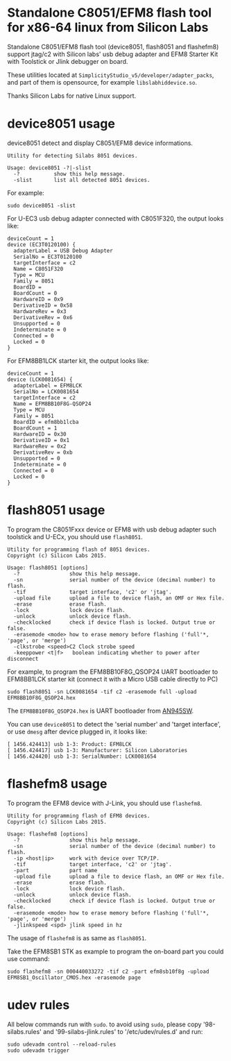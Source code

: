 # Standalone C8051/EFM8 flash tool for x86-64 linux from Silicon Labs

Standalone C8051/EFM8 flash tool (device8051, flash8051 and flashefm8) support jtag/c2 with Silicon labs' usb debug adapter and EFM8 Starter Kit with Toolstick or Jlink debugger on board.

These utilities located at `SimplicityStudio_v5/developer/adapter_packs`, and part of them is opensource, for example `libslabhiddevice.so`.

Thanks Silicon Labs for native Linux support.

# device8051 usage

device8051 detect and display C8051/EFM8 device informations.

```
Utility for detecting Silabs 8051 devices.

Usage: device8051 -?|-slist
  -?           show this help message.
  -slist       list all detected 8051 devices.
```

For example:

```
sudo device8051 -slist
```

For U-EC3 usb debug adapter connected with C8051F320, the output looks like:

```
deviceCount = 1
device (EC3T0120100) {
  adapterLabel = USB Debug Adapter
  SerialNo = EC3T0120100
  targetInterface = c2
  Name = C8051F320
  Type = MCU
  Family = 8051
  BoardID =
  BoardCount = 0
  HardwareID = 0x9
  DerivativeID = 0x58
  HardwareRev = 0x3
  DerivativeRev = 0x6
  Unsupported = 0
  Indeterminate = 0
  Connected = 0
  Locked = 0
}
```

For EFM8BB1LCK starter kit, the output looks like:

```
deviceCount = 1
device (LCK0081654) {
  adapterLabel = EFM8LCK
  SerialNo = LCK0081654
  targetInterface = c2
  Name = EFM8BB10F8G-QSOP24
  Type = MCU
  Family = 8051
  BoardID = efm8bb1lcba
  BoardCount = 1
  HardwareID = 0x30
  DerivativeID = 0x1
  HardwareRev = 0x2
  DerivativeRev = 0xb
  Unsupported = 0
  Indeterminate = 0
  Connected = 0
  Locked = 0
}
```

# flash8051 usage

To program the C8051Fxxx device or EFM8 with usb debug adapter such toolstick and U-ECx, you should use `flash8051`.

```
Utility for programming flash of 8051 devices.
Copyright (c) Silicon Labs 2015.

Usage: flash8051 [options]
  -?                show this help message.
  -sn               serial number of the device (decimal number) to flash.
  -tif              target interface, 'c2' or 'jtag'.
  -upload file      upload a file to device flash, an OMF or Hex file.
  -erase            erase flash.
  -lock             lock device flash.
  -unlock           unlock device flash.
  -checklocked      check if device flash is locked. Output true or false.
  -erasemode <mode> how to erase memory before flashing ('full'*, 'page', or 'merge')
  -clkstrobe <speed>C2 Clock strobe speed
  -keeppower <t|f>   boolean indicating whether to power after disconnect
```

For example, to program the EFM8BB10F8G_QSOP24 UART bootloader to EFM8BB1LCK starter kit  (connect it with a Micro USB cable directly to PC)

```
sudo flash8051 -sn LCK0081654 -tif c2 -erasemode full -upload EFM8BB10F8G_QSOP24.hex
```

The `EFM8BB10F8G_QSOP24.hex` is UART bootloader from [AN945SW](https://www.silabs.com/documents/public/example-code/AN945SW.zip).

You can use `device8051` to detect the 'serial number' and 'target interface', or use `dmesg` after device plugged in, it looks like:

```
[ 1456.424413] usb 1-3: Product: EFM8LCK
[ 1456.424417] usb 1-3: Manufacturer: Silicon Laboratories
[ 1456.424420] usb 1-3: SerialNumber: LCK0081654
```

# flashefm8 usage
To program the EFM8 device with J-Link, you should use `flashefm8`.

```
Utility for programming flash of EFM8 devices.
Copyright (c) Silicon Labs 2015.

Usage: flashefm8 [options]
  -?                show this help message.
  -sn               serial number of the device (decimal number) to flash.
  -ip <host|ip>     work with device over TCP/IP.
  -tif              target interface, 'c2' or 'jtag'.
  -part             part name
  -upload file      upload a file to device flash, an OMF or Hex file.
  -erase            erase flash.
  -lock             lock device flash.
  -unlock           unlock device flash.
  -checklocked      check if device flash is locked. Output true or false.
  -erasemode <mode> how to erase memory before flashing ('full'*, 'page', or 'merge')
  -jlinkspeed <spd> jlink speed in hz
```

The usage of `flashefm8` is as same as `flash8051`.

Take the EFM8SB1 STK as example to program the on-board part you could use command:

```
sudo flashefm8 -sn 000440033272 -tif c2 -part efm8sb10f8g -upload EFM8SB1_Oscillator_CMOS.hex -erasemode page
```

# udev rules
All below commands run with `sudo`. to avoid using `sudo`, please copy '98-silabs.rules' and '99-silabs-jlink.rules' to '/etc/udev/rules.d' and run:

```
sudo udevadm control --reload-rules
sudo udevadm trigger
```
